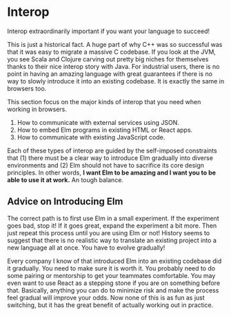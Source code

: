 # Interop

Interop extraordinarily important if you want your language to succeed!

This is just a historical fact. A huge part of why C++ was so successful was that it was easy to migrate a massive C codebase. If you look at the JVM, you see Scala and Clojure carving out pretty big niches for themselves thanks to their nice interop story with Java. For industrial users, there is no point in having an amazing language with great guarantees if there is no way to slowly introduce it into an existing codebase. It is exactly the same in browsers too.

This section focus on the major kinds of interop that you need when working in browsers.

  1. How to communicate with external services using JSON.
  2. How to embed Elm programs in existing HTML or React apps.
  3. How to communicate with existing JavaScript code.

Each of these types of interop are guided by the self-imposed constraints that (1) there must be a clear way to introduce Elm gradually into diverse environments and (2) Elm should not have to sacrifice its core design principles. In other words, **I want Elm to be amazing and I want you to be able to use it at work.** An tough balance.


## Advice on Introducing Elm

The correct path is to first use Elm in a small experiment. If the experiment goes bad, stop it! If it goes great, expand the experiment a bit more. Then just repeat this process until you are using Elm or not! History seems to suggest that there is no realistic way to translate an existing project into a new language all at once. You have to evolve gradually!

Every company I know of that introduced Elm into an existing codebase did it gradually. You need to make sure it is worth it. You probably need to do some pairing or mentorship to get your teammates comfortable. You may even want to use React as a stepping stone if you are on something before that. Basically, anything you can do to minimize risk and make the process feel gradual will improve your odds. Now none of this is as fun as just switching, but it has the great benefit of actually working out in practice.